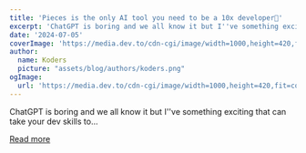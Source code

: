 ```yaml
---
title: 'Pieces is the only AI tool you need to be a 10x developer🤯'
excerpt: 'ChatGPT is boring and we all know it but I''ve something exciting that can take your dev skills to...'
date: '2024-07-05'
coverImage: 'https://media.dev.to/cdn-cgi/image/width=1000,height=420,fit=cover,gravity=auto,format=auto/https%3A%2F%2Fdev-to-uploads.s3.amazonaws.com%2Fuploads%2Farticles%2Fkzg2obh73l06yvbq1gpk.png'
author:
  name: Koders
  picture: "assets/blog/authors/koders.png"
ogImage:
  url: 'https://media.dev.to/cdn-cgi/image/width=1000,height=420,fit=cover,gravity=auto,format=auto/https%3A%2F%2Fdev-to-uploads.s3.amazonaws.com%2Fuploads%2Farticles%2Fkzg2obh73l06yvbq1gpk.png'
---
```


ChatGPT is boring and we all know it but I''ve something exciting that can take your dev skills to...

[Read more](https://dev.to/anmolbaranwal/pieces-is-the-only-ai-tool-you-need-to-be-a-10x-developer-13le)
